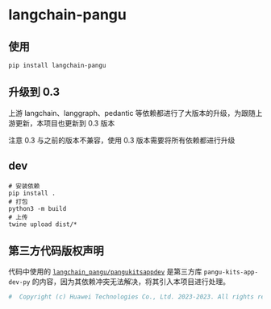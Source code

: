 # langchain-pangu

## 使用

```shell
pip install langchain-pangu
```

## 升级到 0.3

上游 langchain、langgraph、pedantic 等依赖都进行了大版本的升级，为跟随上游更新，本项目也更新到 0.3 版本

注意 0.3 与之前的版本不兼容，使用 0.3 版本需要将所有依赖都进行升级

## dev

```shell
# 安装依赖
pip install .
# 打包
python3 -m build
# 上传
twine upload dist/*
```

## 第三方代码版权声明

代码中使用的 [`langchain_pangu/pangukitsappdev`](langchain_pangu/pangukitsappdev) 是第三方库 `pangu-kits-app-dev-py` 的内容，因为其依赖冲突无法解决，将其引入本项目进行处理。

```python
#  Copyright (c) Huawei Technologies Co., Ltd. 2023-2023. All rights reserved.
```
